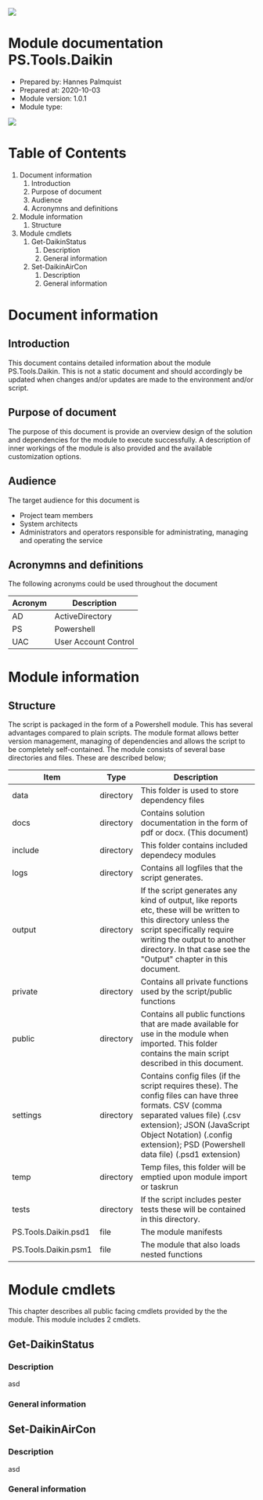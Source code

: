 ﻿![](https://www.crayon.com/Content/images/logo.jpg)

# Module documentation PS.Tools.Daikin
- Prepared by:		Hannes Palmquist
- Prepared at:		2020-10-03
- Module version:	1.0.1
- Module type:		

![](https://img.shields.io/badge/Status-Production-brightgreen.svg)

# Table of Contents
1. Document information
   1. Introduction
   1. Purpose of document
   1. Audience
   1. Acronymns and definitions
1. Module information
   1. Structure
1. Module cmdlets
   1. Get-DaikinStatus
      1. Description
      1. General information
   1. Set-DaikinAirCon
      1. Description
      1. General information
# Document information
## Introduction
This document contains detailed information about the module PS.Tools.Daikin. This is not a static document and should accordingly be updated when changes and/or updates are made to the environment and/or script.

## Purpose of document
The purpose of this document is provide an overview design of the solution and dependencies for the module to execute successfully. A description of inner workings of the module is also provided and the available customization options.

## Audience
The target audience for this document is

- Project team members
- System architects
- Administrators and operators responsible for administrating, managing and operating the service

## Acronymns and definitions
The following acronyms could be used throughout the document

| Acronym | Description          |
| ------- | -------------------- |
| AD      | ActiveDirectory      |
| PS      | Powershell           |
| UAC     | User Account Control |
# Module information
## Structure
The script is packaged in the form of a Powershell module. This has several advantages compared to plain scripts. The module format allows better version management, managing of dependencies and allows the script to be completely self-contained. The module consists of several base directories and files. These are described below;

| Item                 | Type      | Description                                                                                                                                                                                                                                            |
| -------------------- | --------- | ------------------------------------------------------------------------------------------------------------------------------------------------------------------------------------------------------------------------------------------------------ |
| data                 | directory | This folder is used to store dependency files                                                                                                                                                                                                          |
| docs                 | directory | Contains solution documentation in the form of pdf or docx. (This document)                                                                                                                                                                            |
| include              | directory | This folder contains included dependecy modules                                                                                                                                                                                                        |
| logs                 | directory | Contains all logfiles that the script generates.                                                                                                                                                                                                       |
| output               | directory | If the script generates any kind of output, like reports etc, these will be written to this directory unless the script specifically require writing the output to another directory. In that case see the "Output" chapter in this document.          |
| private              | directory | Contains all private functions used by the script/public functions                                                                                                                                                                                     |
| public               | directory | Contains all public functions that are made available for use in the module when imported. This folder contains the main script described in this document.                                                                                            |
| settings             | directory | Contains config files (if the script requires these). The config files can have three formats. CSV (comma separated values file) (.csv extension); JSON (JavaScript Object Notation) (.config extension); PSD (Powershell data file) (.psd1 extension) |
| temp                 | directory | Temp files, this folder will be emptied upon module import or taskrun                                                                                                                                                                                  |
| tests                | directory | If the script includes pester tests these will be contained in this directory.                                                                                                                                                                         |
| PS.Tools.Daikin.psd1 | file      | The module manifests                                                                                                                                                                                                                                   |
| PS.Tools.Daikin.psm1 | file      | The module that also loads nested functions                                                                                                                                                                                                            |
# Module cmdlets
This chapter describes all public facing cmdlets provided by the the module. This module includes 2 cmdlets.


## Get-DaikinStatus
### Description
asd

### General information

## Set-DaikinAirCon
### Description
asd

### General information

